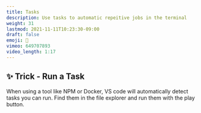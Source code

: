```yaml
---
title: Tasks
description: Use tasks to automatic repeitive jobs in the terminal
weight: 31
lastmod: 2021-11-11T10:23:30-09:00
draft: false
emoji: 🦾
vimeo: 649707893
video_length: 1:17
---
```


## ✨ Trick - Run a Task

When using a tool like NPM or Docker, VS code will automatically detect tasks you can run. Find them in the file explorer and run them with the play button.
